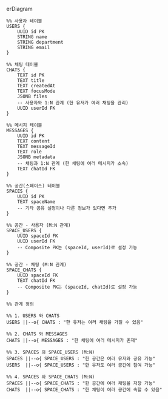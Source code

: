 erDiagram

    %% 사용자 테이블
    USERS {
        UUID id PK
        STRING name
        STRING department
        STRING email
    }

    %% 채팅 테이블
    CHATS {
        TEXT id PK
        TEXT title
        TEXT createdAt
        TEXT focusMode
        JSONB files
        -- 사용자와 1:N 관계 (한 유저가 여러 채팅을 관리)
        UUID userId FK
    }

    %% 메시지 테이블
    MESSAGES {
        UUID id PK
        TEXT content
        TEXT messageId
        TEXT role
        JSONB metadata
        -- 채팅과 1:N 관계 (한 채팅에 여러 메시지가 소속)
        TEXT chatId FK
    }

    %% 공간(스페이스) 테이블
    SPACES {
        UUID id PK
        TEXT spaceName
        -- 기타 공유 설정이나 다른 정보가 있다면 추가
    }

    %% 공간 - 사용자 (M:N 관계)
    SPACE_USERS {
        UUID spaceId FK
        UUID userId FK
        -- Composite PK는 (spaceId, userId)로 설정 가능
    }

    %% 공간 - 채팅 (M:N 관계)
    SPACE_CHATS {
        UUID spaceId FK
        TEXT chatId FK
        -- Composite PK는 (spaceId, chatId)로 설정 가능
    }

    %% 관계 정의

    %% 1. USERS 와 CHATS
    USERS ||--o{ CHATS : "한 유저는 여러 채팅을 가질 수 있음"

    %% 2. CHATS 와 MESSAGES
    CHATS ||--o{ MESSAGES : "한 채팅에 여러 메시지가 존재"

    %% 3. SPACES 와 SPACE_USERS (M:N)
    SPACES ||--o{ SPACE_USERS : "한 공간은 여러 유저와 공유 가능"
    USERS  ||--o{ SPACE_USERS : "한 유저도 여러 공간에 참여 가능"

    %% 4. SPACES 와 SPACE_CHATS (M:N)
    SPACES ||--o{ SPACE_CHATS : "한 공간에 여러 채팅을 저장 가능"
    CHATS  ||--o{ SPACE_CHATS : "한 채팅이 여러 공간에 속할 수 있음"

